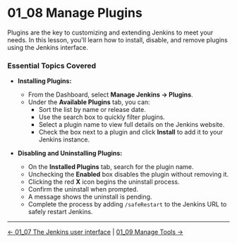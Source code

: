 # 01_08 Manage Plugins

Plugins are the key to customizing and extending Jenkins to meet your needs. In this lesson, you'll learn how to install, disable, and remove plugins using the Jenkins interface.

### Essential Topics Covered

- **Installing Plugins:**
  - From the Dashboard, select **Manage Jenkins → Plugins**.
  - Under the **Available Plugins** tab, you can:
    - Sort the list by name or release date.
    - Use the search box to quickly filter plugins.
    - Select a plugin name to view full details on the Jenkins website.
    - Check the box next to a plugin and click **Install** to add it to your Jenkins instance.

- **Disabling and Uninstalling Plugins:**
  - On the **Installed Plugins** tab, search for the plugin name.
  - Unchecking the **Enabled** box disables the plugin without removing it.
  - Clicking the red **X** icon begins the uninstall process.
  - Confirm the uninstall when prompted.
  - A message shows the uninstall is pending.
  - Complete the process by adding `/safeRestart` to the Jenkins URL to safely restart Jenkins.

<!-- FooterStart -->
---
[← 01_07 The Jenkins user interface](../01_07_the_jenkins_user_interface/README.md) | [01_09 Manage Tools →](../01_09_manage_tools/README.md)
<!-- FooterEnd -->
